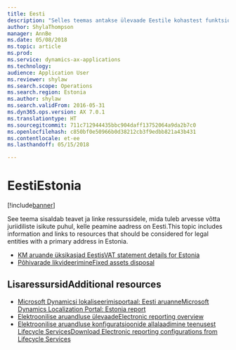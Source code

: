 ```yaml
---
title: Eesti
description: "Selles teemas antakse ülevaade Eestile kohastest funktsioonidest."
author: ShylaThompson
manager: AnnBe
ms.date: 05/08/2018
ms.topic: article
ms.prod: 
ms.service: dynamics-ax-applications
ms.technology: 
audience: Application User
ms.reviewer: shylaw
ms.search.scope: Operations
ms.search.region: Estonia
ms.author: shylaw
ms.search.validFrom: 2016-05-31
ms.dyn365.ops.version: AX 7.0.1
ms.translationtype: HT
ms.sourcegitcommit: 711c712944435bbc904daff13752064a9da2b7c0
ms.openlocfilehash: c850bf0e50966b0d38212cb3f9edbb821a43b431
ms.contentlocale: et-ee
ms.lasthandoff: 05/15/2018

---
```


# <a name="estonia"></a><span data-ttu-id="ba990-103">Eesti</span><span class="sxs-lookup"><span data-stu-id="ba990-103">Estonia</span></span>

[!include[banner](../includes/banner.md)]

<span data-ttu-id="ba990-104">See teema sisaldab teavet ja linke ressurssidele, mida tuleb arvesse võtta juriidiliste isikute puhul, kelle peamine aadress on Eesti.</span><span class="sxs-lookup"><span data-stu-id="ba990-104">This topic includes information and links to resources that should be considered for legal entities with a primary address in Estonia.</span></span>

-   [<span data-ttu-id="ba990-105">KM aruande üksikasjad Eestis</span><span class="sxs-lookup"><span data-stu-id="ba990-105">VAT statement details for Estonia</span></span>](emea-est-vat-statement-details.md)
-   [<span data-ttu-id="ba990-106">Põhivarade likvideerimine</span><span class="sxs-lookup"><span data-stu-id="ba990-106">Fixed assets disposal</span></span>](emea-credit-note-reverse-fixed-asset-sale.md)

## <a name="additional-resources"></a><span data-ttu-id="ba990-107">Lisaressursid</span><span class="sxs-lookup"><span data-stu-id="ba990-107">Additional resources</span></span>
- [<span data-ttu-id="ba990-108">Microsoft Dynamicsi lokaliseerimisportaal: Eesti aruanne</span><span class="sxs-lookup"><span data-stu-id="ba990-108">Microsoft Dynamics Localization Portal: Estonia report</span></span>](https://mbs.microsoft.com/files/customer/AX/Support/supportnews/Estonia.html)
- [<span data-ttu-id="ba990-109">Elektroonilise aruandluse ülevaade</span><span class="sxs-lookup"><span data-stu-id="ba990-109">Electronic reporting overview</span></span>](../../dev-itpro/analytics/general-electronic-reporting.md)
- [<span data-ttu-id="ba990-110">Elektroonilise aruandluse konfiguratsioonide allalaadimine teenusest Lifecycle Services</span><span class="sxs-lookup"><span data-stu-id="ba990-110">Download Electronic reporting configurations from Lifecycle Services</span></span>](../../dev-itpro/analytics/download-electronic-reporting-configuration-lcs.md)

